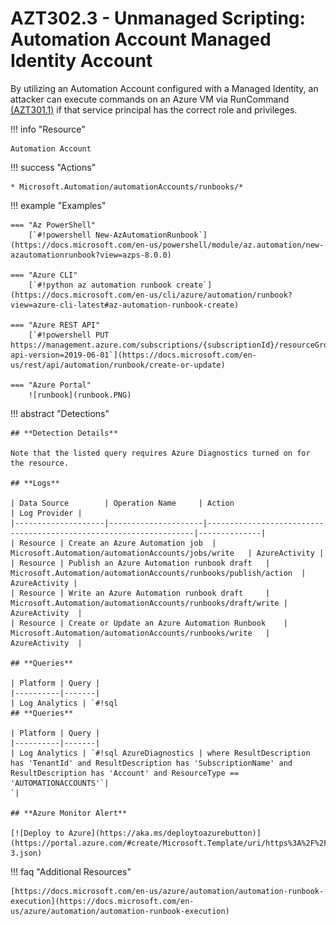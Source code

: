# AZT302.3 - Unmanaged Scripting: Automation Account Managed Identity Account

By utilizing an Automation Account configured with a Managed Identity, an attacker can execute commands on an Azure VM via RunCommand [(AZT301.1)](../AZT301/AZT301-1.md) if that service principal has the correct role and privileges. 

!!! info "Resource" 

	Automation Account

!!! success "Actions"

	* Microsoft.Automation/automationAccounts/runbooks/*

!!! example "Examples"

    === "Az PowerShell"
		[`#!powershell New-AzAutomationRunbook`](https://docs.microsoft.com/en-us/powershell/module/az.automation/new-azautomationrunbook?view=azps-8.0.0)
		
	=== "Azure CLI"
		[`#!python az automation runbook create`](https://docs.microsoft.com/en-us/cli/azure/automation/runbook?view=azure-cli-latest#az-automation-runbook-create)
		
	=== "Azure REST API"	
		[`#!powershell PUT https://management.azure.com/subscriptions/{subscriptionId}/resourceGroups/{resourceGroupName}/providers/Microsoft.Automation/automationAccounts/{automationAccountName}/runbooks/{runbookName}?api-version=2019-06-01`](https://docs.microsoft.com/en-us/rest/api/automation/runbook/create-or-update)		

    === "Azure Portal"
    	![runbook](runbook.PNG)

!!! abstract "Detections"

	## **Detection Details**
	
	Note that the listed query requires Azure Diagnostics turned on for the resource.
	
	## **Logs** 

    | Data Source        | Operation Name     | Action                                                            | Log Provider |
    |--------------------|---------------------|-------------------------------------------------------------------|--------------|
    | Resource | Create an Azure Automation job	 | Microsoft.Automation/automationAccounts/jobs/write	| AzureActivity |
    | Resource | Publish an Azure Automation runbook draft	 | Microsoft.Automation/automationAccounts/runbooks/publish/action	| AzureActivity |
    | Resource | Write an Azure Automation runbook draft	 | Microsoft.Automation/automationAccounts/runbooks/draft/write	| AzureActivity  |
    | Resource | Create or Update an Azure Automation Runbook	 | Microsoft.Automation/automationAccounts/runbooks/write	| AzureActivity  |

	## **Queries**

	| Platform | Query |
    |----------|-------|
	| Log Analytics | `#!sql 
	## **Queries**

	| Platform | Query |
    |----------|-------|
	| Log Analytics | `#!sql AzureDiagnostics | where ResultDescription has 'TenantId' and ResultDescription has 'SubscriptionName' and ResultDescription has 'Account' and ResourceType == 'AUTOMATIONACCOUNTS'`|
	`|
	
	## **Azure Monitor Alert**
	
	[![Deploy to Azure](https://aka.ms/deploytoazurebutton)](https://portal.azure.com/#create/Microsoft.Template/uri/https%3A%2F%2Fraw.githubusercontent.com%2Fmicrosoft%2FAzDetectSuite%2Fmain%2FExecution%2FAZT301%2FAZT302-3.json)
	
!!! faq "Additional Resources"

	[https://docs.microsoft.com/en-us/azure/automation/automation-runbook-execution](https://docs.microsoft.com/en-us/azure/automation/automation-runbook-execution)


